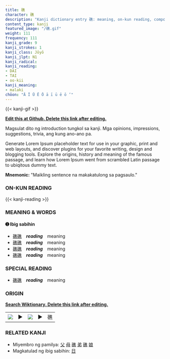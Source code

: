 ```yaml
---
title: 礁
character: 礁
description: "Kanji dictionary entry 礁: meaning, on-kun reading, compounds, origin, related kanji"
content_type: kanji
featured_image: "/礁.gif"
weight: 111
frequency: 111
kanji_grade: 9
kanji_strokes: 1
kanji_class: Jōyō
kanji_jlpt: N1
kanji_radical: 
kanji_reading: 
- DAI
- TAI
- oo-kii
kanji_meaning:
- malaki
chōon: "Ā Ī Ū Ē Ō ā ī ū ē ō ’"
---
```

[//]: # (Don't edit the line below. Kanji animated GIF code is automatically generated.)
{{< kanji-gif >}}

[//]: # (Edit below this line.)

**[Edit this at Github. Delete this link after editing.](https://github.com/tim0g/tim/tree/main/content/kanji/礁/index.md)**

Magsulat dito ng introduction tungkol sa kanji. Mga opinions, impressions, suggestions, trivia, ang kung ano-ano pa.

Generate Lorem Ipsum placeholder text for use in your graphic, print and web layouts, and discover plugins for your favorite writing, design and blogging tools. Explore the origins, history and meaning of the famous passage, and learn how Lorem Ipsum went from scrambled Latin passage to ubiqitous dummy text.
 
**Mnemonic:** "Maikling sentence na makakatulong sa pagsaulo."

### ON-KUN READING

[//]: # (Don't edit the line below. ON-KUN READING code is automatically generated.)
{{< kanji-reading >}}

### MEANING & WORDS

#### ➊ **Ibig sabihin**
  - [礁](../礁)[礁](../礁)　***reading***　meaning
  - [礁](../礁)[礁](../礁)　***reading***　meaning
  - [礁](../礁)[礁](../礁)　***reading***　meaning
  - [礁](../礁)[礁](../礁)　***reading***　meaning

### SPECIAL READING
  - [礁](../礁)[礁](../礁)　***reading***　meaning

### ORIGIN

**[Search Wiktionary. Delete this link after editing.](https://wiktionary.org/wiki/礁)**
<table class="kanji-table"><tr><td>
<img src="60px-礁-bronze.svg.png">
</td><td>▶</td><td>
<img src="60px-礁-oracle.svg.png">
</td><td>▶</td>
<td class="kanji-origin">礁</td>
</tr></table>

### RELATED KANJI
- Miyembro ng pamilya: [父](../父) [母](../母) [礁](../礁) [弟](../弟) [礁](../礁) [娘](../娘)
- Magkatulad ng ibig sabihin: [日](../日)
